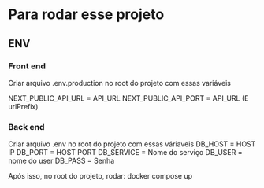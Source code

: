 # Para rodar esse projeto

## ENV

### Front end
Criar arquivo .env.production no root do projeto com essas variáveis

NEXT_PUBLIC_API_URL =  API_URL
NEXT_PUBLIC_API_PORT = API_URL (E urlPrefix)

### Back end
Criar arquivo .env no root do projeto com essas váriaveis
DB_HOST = HOST IP
DB_PORT = HOST PORT
DB_SERVICE = Nome do serviço
DB_USER = nome do user
DB_PASS = Senha

Após isso, no root do projeto, rodar:
docker compose up

